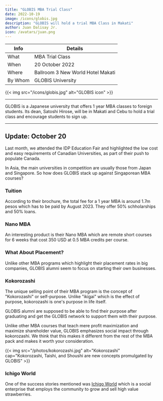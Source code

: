 ```yaml
---
title: "GLOBIS MBA Trial Class"
date: 2022-10-19
image: /icons/globis.jpg
description: "GLOBIS will hold a trial MBA Class in Makati"
author: Juan Dalisay Jr.
icon: /avatars/juan.png
---
```


<!-- Dec 21, 2021 -->


Info | Details 
--- | ---
What | MBA Trial Class
When | 20 October 2022
Where | Ballroom 3 New World Hotel Makati
By Whom | GLOBIS University

{{< img src="/icons/globis.jpg" alt="GLOBIS icon" >}}

---


GLOBIS is a Japanese university that offers 1 year MBA classes to foreign students. Its dean, Satoshi Hirose, will be in Makati and Cebu to hold a trial class and encourage students to sign up. 


---


## Update: October 20

Last month, we attended the IDP Education Fair and highlighted the low cost and easy requirements of Canadian Universities, as part of their push to populate Canada. 

In Asia, the main universities in competition are usually those from Japan and Singapore. So how does GLOBIS stack up against Singaporean MBA courses?


### Tuition

According to their brochure, the total fee for a 1 year MBA is around 1.7m pesos which has to be paid by August 2023. They offer 50% schholarships and 50% loans. 


### Nano MBA

An interesting product is their Nano MBA which are remote short courses for 6 weeks that cost 350 USD at 0.5 MBA credits per course. 


### What About Placement?

Unlike other MBA programs which highlight their placement rates in big companies, GLOBIS alumni seem to focus on starting their own businesses.


### Kokorozashi

The unique selling point of their MBA program is the concept of "Kokorozashi" or self-purpose. Unlike "ikigai" which is the effect of purpose, kokorozashi is one's purpose in life itself. 

GLOBIS alumni are supposed to be able to find their purpose after graduating and get the GLOBIS network to support them with their purpose.

Unlike other MBA courses that teach mere profit maximization and maximize shareholder value, GLOBIS emphasizes social impact through kokorozashi. We think that this makes it different from the rest of the MBA pack and makes it worth your consideration. 


{{< img src="/photos/kokorozashi.jpg" alt="Kokorozashi" cap="Kokorozashi, Taishi, and Shoushi are new concepts promulgated by GLOBIS" >}}


### Ichigo World

One of the success stories mentioned was [Ichigo World](https://ichigo-world.jp/en/) which is a social enterprise that employs the community to grow and sell high value strawberries. 


<!-- seems to be. As we are experienced in SEO, web, and tech startups, we checked out its online presence to verify how successful Ichigo World is relative to other startups. 

Time is the real factor that determines success or failure, and so we'll check it out after a few years.
 -->
 

